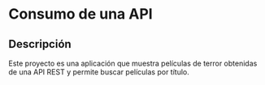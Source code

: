 # Consumo de una API

## Descripción
Este proyecto es una aplicación que muestra  películas de terror obtenidas de una API REST y permite buscar películas por título.
